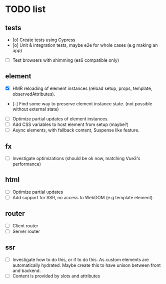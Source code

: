TODO list
===========

tests
-----------
* [o] Create tests using Cypress
* [o] Unit & integration tests, maybe e2e for whole cases (e.g making an app)
* [ ] Test browsers with shimming (es6 compatible only)

element
-----------
* [x] HMR reloading of element instances (reload setup, props, template, observedAttributes).
* [-] Find some way to preserve element instance state. (not possible without external state)
* [ ] Optimize partial updates of element instances.
* [ ] Add CSS variables to host element from setup (maybe?)
* [ ] Async elements, with fallback content, Suspense like feature.

fx
-----------
* [ ] Investigate optimizations (should be ok now, matching Vue3's performance)

html
-----------
* [ ] Optimize partial updates
* [ ] Add support for SSR, no access to WebDOM (e.g template element)

router
-----------
* [ ] Client router
* [ ] Server router

ssr
-----------
* [ ] Investigate how to do this, or if to do this. As custom elements are automatically hydrated.
      Maybe create this to have unison between front and backend.
* [ ] Content is provided by slots and attributes
